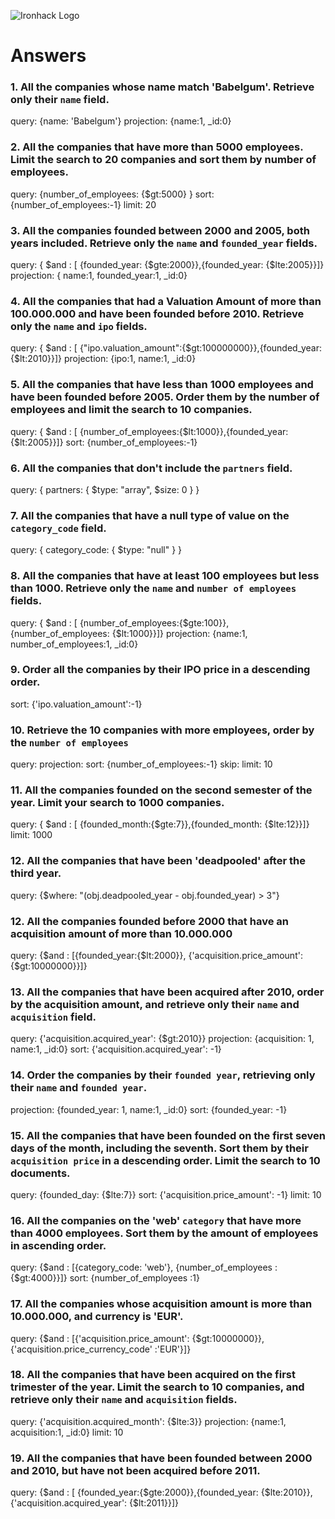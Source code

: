 ![Ironhack Logo](https://i.imgur.com/1QgrNNw.png)

# Answers

### 1. All the companies whose name match 'Babelgum'. Retrieve only their `name` field.

query: {name: 'Babelgum'}
projection: {name:1, _id:0}

### 2. All the companies that have more than 5000 employees. Limit the search to 20 companies and sort them by **number of employees**.

query: {number_of_employees: {$gt:5000} }
sort: {number_of_employees:-1}
limit: 20

### 3. All the companies founded between 2000 and 2005, both years included. Retrieve only the `name` and `founded_year` fields.

query: { $and : [ {founded_year: {$gte:2000}},{founded_year: {$lte:2005}}]}
projection: { name:1, founded_year:1, _id:0}

### 4. All the companies that had a Valuation Amount of more than 100.000.000 and have been founded before 2010. Retrieve only the `name` and `ipo` fields.

query: { $and : [ {"ipo.valuation_amount":{$gt:100000000}},{founded_year: {$lt:2010}}]}
projection: {ipo:1, name:1, _id:0}

### 5. All the companies that have less than 1000 employees and have been founded before 2005. Order them by the number of employees and limit the search to 10 companies.

query: { $and : [ {number_of_employees:{$lt:1000}},{founded_year: {$lt:2005}}]}
sort: {number_of_employees:-1}

### 6. All the companies that don't include the `partners` field.

query: { partners: { $type: "array", $size: 0 } }

### 7. All the companies that have a null type of value on the `category_code` field.

query: { category_code: { $type: "null" } }

### 8. All the companies that have at least 100 employees but less than 1000. Retrieve only the `name` and `number of employees` fields.

query:  { $and : [ {number_of_employees:{$gte:100}},{number_of_employees: {$lt:1000}}]}
projection: {name:1, number_of_employees:1, _id:0}

### 9. Order all the companies by their IPO price in a descending order.

sort: {'ipo.valuation_amount':-1}

### 10. Retrieve the 10 companies with more employees, order by the `number of employees`

query: 
projection:
sort: {number_of_employees:-1}
skip: 
limit: 10

### 11. All the companies founded on the second semester of the year. Limit your search to 1000 companies.

query: { $and : [ {founded_month:{$gte:7}},{founded_month: {$lte:12}}]}
limit: 1000

### 12. All the companies that have been 'deadpooled' after the third year.

query: {$where: "(obj.deadpooled_year - obj.founded_year) > 3"}

### 12. All the companies founded before 2000 that have an acquisition amount of more than 10.000.000

query: {$and : [{founded_year:{$lt:2000}}, {'acquisition.price_amount':{$gt:10000000}}]}

### 13. All the companies that have been acquired after 2010, order by the acquisition amount, and retrieve only their `name` and `acquisition` field.

query: {'acquisition.acquired_year': {$gt:2010}}
projection: {acquisition: 1, name:1, _id:0}
sort: {'acquisition.acquired_year': -1}

### 14. Order the companies by their `founded year`, retrieving only their `name` and `founded year`.

projection: {founded_year: 1, name:1, _id:0}
sort: {founded_year: -1}

### 15. All the companies that have been founded on the first seven days of the month, including the seventh. Sort them by their `acquisition price` in a descending order. Limit the search to 10 documents.

query: {founded_day: {$lte:7}}
sort: {'acquisition.price_amount': -1}
limit: 10

### 16. All the companies on the 'web' `category` that have more than 4000 employees. Sort them by the amount of employees in ascending order.

query: {$and : [{category_code: 'web'}, {number_of_employees :{$gt:4000}}]}
sort: {number_of_employees :1}

### 17. All the companies whose acquisition amount is more than 10.000.000, and currency is 'EUR'.

query: {$and : [{'acquisition.price_amount': {$gt:10000000}}, {'acquisition.price_currency_code' :'EUR'}]}

### 18. All the companies that have been acquired on the first trimester of the year. Limit the search to 10 companies, and retrieve only their `name` and `acquisition` fields.

query: {'acquisition.acquired_month': {$lte:3}}
projection: {name:1, acquisition:1, _id:0}
limit: 10

### 19. All the companies that have been founded between 2000 and 2010, but have not been acquired before 2011.

query:  {$and : [ {founded_year:{$gte:2000}},{founded_year: {$lte:2010}},{'acquisition.acquired_year': {$lt:2011}}]}